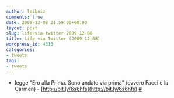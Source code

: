 ```yaml
---
author: leibniz
comments: true
date: 2009-12-08 21:59:00+00:00
layout: post
slug: life-via-twitter-2009-12-08
title: Life via Twitter (2009-12-08)
wordpress_id: 4310
categories:
- tweets
tags:
- tweets
---
```



	
  * legge "Ero alla Prima. Sono andato via prima" (ovvero Facci e la Carmen) - [http://bit.ly/6s6hfs](http://bit.ly/6s6hfs) [#](http://twitter.com/leibniz/statuses/6462742585)


